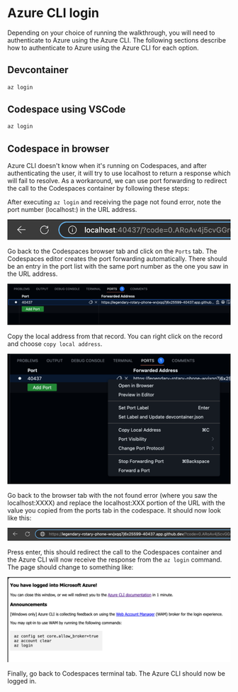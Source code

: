 # Azure CLI login

Depending on your choice of running the walkthrough, you will need to authenticate to Azure using the Azure CLI. The following sections describe how to authenticate to Azure using the Azure CLI for each option.

## Devcontainer

```bash
az login
```

## Codespace using VSCode

```bash
az login
```

## Codespace in browser

Azure CLI doesn't know when it's running on Codespaces, and after authenticating the user, it will try to use localhost to return a response which will fail to resolve. As a workaround, we can use port forwarding to redirect the call to the Codespaces container by following these steps:

After executing `az login` and receiving the page not found error, note the port number (localhost:<port-number>) in the URL address.

![original url showing localhost domain](../../images/azure-cli/url_original.png)

Go back to the Codespaces browser tab and click on the `Ports` tab. The Codespaces editor creates the port forwarding automatically. There should be an entry in the port list with the same port number as the one you saw in the URL address.

![Codespaces ports tab](../../images/azure-cli/ports_tab.png)

Copy the local address from that record. You can right click on the record and choose `copy local address`.

![Codespaces ports tab](../../images/azure-cli/ports_tab_copy.png)

Go back to the browser tab with the not found error (where you saw the localhost:XXXX) and replace the localhost:XXX portion of the URL with the value you copied from the ports tab in the codespace. It should now look like this:

![updated url in original 404 tab](../../images/azure-cli/url_after_update.png)

Press enter, this should redirect the call to the Codespaces container and the Azure CLI will now receive the response from the `az login` command. The page should change to something like:

![successful login page](../../images/azure-cli/az_login_success.png)

Finally, go back to Codespaces terminal tab. The Azure CLI should now be logged in.
